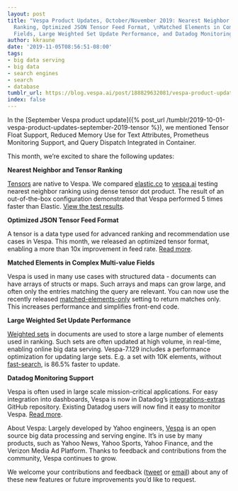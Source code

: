```yaml
---
layout: post
title: "Vespa Product Updates, October/November 2019: Nearest Neighbor and Tensor
  Ranking, Optimized JSON Tensor Feed Format, \nMatched Elements in Complex Multi-value
  Fields, Large Weighted Set Update Performance, and Datadog Monitoring Support"
author: kkraune
date: '2019-11-05T08:56:51-08:00'
tags:
- big data serving
- big data
- search engines
- search
- database
tumblr_url: https://blog.vespa.ai/post/188829632081/vespa-product-updates-octobernovember-2019
index: false
---
```

In the [September Vespa product update]({% post_url /tumblr/2019-10-01-vespa-product-updates-september-2019-tensor %}), we mentioned Tensor Float Support, Reduced Memory Use for Text Attributes, Prometheus Monitoring Support, and Query Dispatch Integrated in Container.

This month, we’re excited to share the following updates:

**Nearest Neighbor and Tensor Ranking**

[Tensors](https://docs.vespa.ai/documentation/tensor-user-guide.html) are native to Vespa. We compared [elastic.co](http://elastic.co) to [vespa.ai](http://vespa.ai) testing nearest neighbor ranking using dense tensor dot product. The result of an out-of-the-box configuration demonstrated that Vespa performed 5 times faster than Elastic. [View the test results](https://github.com/jobergum/dense-vector-ranking-performance).

**Optimized JSON Tensor Feed Format**

A tensor is a data type used for advanced ranking and recommendation use cases in Vespa. This month, we released an optimized tensor format, enabling a more than 10x improvement in feed rate. [Read more](https://docs.vespa.ai/documentation/reference/document-json-format.html#tensor).

**Matched Elements in Complex Multi-value Fields&nbsp;**

Vespa is used in many use cases with structured data - documents can have arrays of structs or maps. Such arrays and maps can grow large, and often only the entries matching the query are relevant. You can now use the recently released [matched-elements-only](https://docs.vespa.ai/documentation/reference/search-definitions-reference.html#matched-elements-only) setting to return matches only. This increases performance and simplifies front-end code.

**Large Weighted Set Update Performance**

[Weighted sets](https://docs.vespa.ai/documentation/reference/search-definitions-reference.html#type:weightedset) in documents are used to store a large number of elements used in ranking. Such sets are often updated at high volume, in real-time, enabling online big data serving. Vespa-7.129 includes a performance optimization for updating large sets. E.g. a set with 10K elements, without [fast-search](https://docs.vespa.ai/documentation/attributes.html#fast-search), is 86.5% faster to update.

**Datadog Monitoring Support**

Vespa is often used in large scale mission-critical applications. For easy integration into dashboards, Vespa is now in Datadog’s [integrations-extras](https://github.com/DataDog/integrations-extras/tree/master/vespa) GitHub repository. Existing Datadog users will now find it easy to monitor Vespa. [Read more](https://docs.vespa.ai/documentation/monitoring.html#pulling-into-datadog).

About Vespa: Largely developed by Yahoo engineers, [Vespa](https://github.com/vespa-engine/vespa) is an open source big data processing and serving engine. It’s in use by many products, such as Yahoo News, Yahoo Sports, Yahoo Finance, and the Verizon Media Ad Platform. Thanks to feedback and contributions from the community, Vespa continues to grow.

We welcome your contributions and feedback ([tweet](https://twitter.com/vespaengine) or [email](mailto:info@vespa.ai)) about any of these new features or future improvements you’d like to request.

